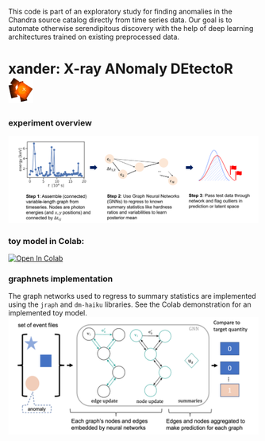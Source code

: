 This code is part of an exploratory study for finding anomalies in the Chandra source catalog directly from time series data. Our goal is to automate otherwise serendipitous discovery with the help of deep learning architectures trained on existing preprocessed data. 

# xander: X-ray ANomaly DEtectoR <img src="https://raw.githubusercontent.com/tlmakinen/xander/master/assets/images/xander-logo.png" alt="drawing" width="50"/>

### experiment overview
<img src="https://raw.githubusercontent.com/tlmakinen/xander/master/assets/images/xander-flowchart.png" alt="drawing" width="700"/>

### toy model in Colab:
 [![Open In Colab](https://colab.research.google.com/assets/colab-badge.svg)](https://colab.research.google.com/drive/1eQF63XlHaZs0haBTgscGyy804yNn1sTt?usp=sharing)

### graphnets implementation
The graph networks used to regress to summary statistics are implemented using the `jraph` and `dm-haiku` libraries. See the Colab demonstration for an implemented toy model. 
<img src="https://raw.githubusercontent.com/tlmakinen/xander/master/assets/images/gnnregress.png" alt="drawing" width="700"/>


